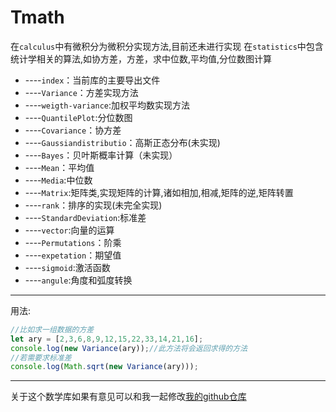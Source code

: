 # Tmath
在`calculus`中有微积分为微积分实现方法,目前还未进行实现 在`statistics`中包含统计学相关的算法,如协方差，方差，求中位数,平均值,分位数图计算
- ----`index`：当前库的主要导出文件
- ----`Variance`：方差实现方法
- ----`weigth-variance`:加权平均数实现方法
- ----`QuantilePlot`:分位数图
- ----`Covariance`：协方差
- ----`Gaussiandistributio`：高斯正态分布(未实现)
- ----`Bayes`：贝叶斯概率计算（未实现）
- ----`Mean`：平均值
- ----`Media`:中位数
- ----`Matrix`:矩阵类,实现矩阵的计算,诸如相加,相减,矩阵的逆,矩阵转置
- ----`rank`：排序的实现(未完全实现)
- ----`StandardDeviation`:标准差
- ----`vector`:向量的运算
- ----`Permutations`：阶乘
- ----`expetation`：期望值
- ----`sigmoid`:激活函数
- ----`angule`:角度和弧度转换

----
用法:
```js
//比如求一组数据的方差
let ary = [2,3,6,8,9,12,15,22,33,14,21,16];
console.log(new Variance(ary));//此方法将会返回求得的方法
//若需要求标准差
console.log(Math.sqrt(new Variance(ary)));

```


---
关于这个数学库如果有意见可以和我一起修改[我的github仓库](https://github.com/jingyuexing/Math)
